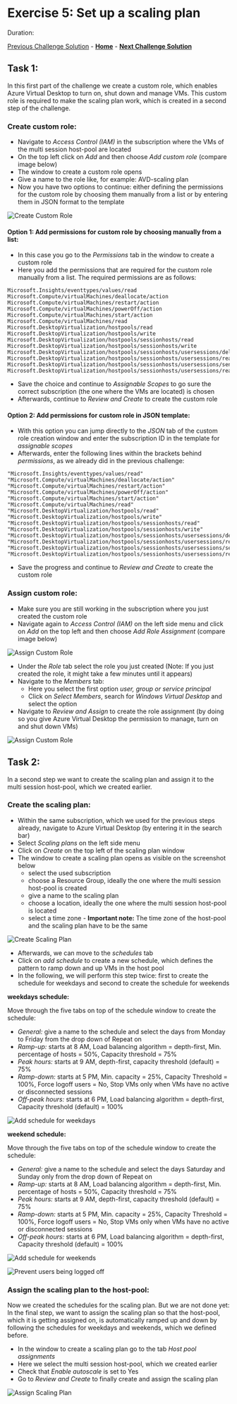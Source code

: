 # Exercise 5: Set up a scaling plan

Duration:


[Previous Challenge Solution](./04-start-VM-on-connect-solution.md) - **[Home](../readme.md)** - **[Next Challenge Solution](06-RDP-properties-solution.md)**

## Task 1:

In this first part of the challenge we create a custom role, which enables Azure Virtual Desktop to turn on, shut down and manage VMs. This custom role is required to make the scaling plan work, which is created in a second step of the challenge. 

### Create custom role:

- Navigate to *Access Control (IAM)* in the subscription where the VMs of the multi session host-pool are located
- On the top left click on *Add* and then choose *Add custom role* (compare image below)
- The window to create a custom role opens
- Give a name to the role like, for example: AVD-scaling plan
- Now you have two options to continue: either defining the permissions for the custom role by choosing them manually from a list or by entering them in JSON format to the template

![Create Custom Role](../Images/04-custom_role_1.png)

#### Option 1: Add permissions for custom role by choosing manually from a list:

-	In this case you go to the *Permissions* tab in the window to create a custom role
-	Here you add the permissions that are required for the custom role manually from a list. The required permissions are as follows:
```
Microsoft.Insights/eventtypes/values/read
Microsoft.Compute/virtualMachines/deallocate/action
Microsoft.Compute/virtualMachines/restart/action
Microsoft.Compute/virtualMachines/powerOff/action
Microsoft.Compute/virtualMachines/start/action
Microsoft.Compute/virtualMachines/read
Microsoft.DesktopVirtualization/hostpools/read
Microsoft.DesktopVirtualization/hostpools/write
Microsoft.DesktopVirtualization/hostpools/sessionhosts/read
Microsoft.DesktopVirtualization/hostpools/sessionhosts/write
Microsoft.DesktopVirtualization/hostpools/sessionhosts/usersessions/delete
Microsoft.DesktopVirtualization/hostpools/sessionhosts/usersessions/read
Microsoft.DesktopVirtualization/hostpools/sessionhosts/usersessions/sendMessage/action
Microsoft.DesktopVirtualization/hostpools/sessionhosts/usersessions/read 
```
-	Save the choice and continue to *Assignable Scopes* to go sure the correct subscription (the one where the VMs are located) is chosen
-	Afterwards, continue to *Review and Create* to create the custom role

#### Option 2: Add permissions for custom role in JSON template:

-	With this option you can jump directly to the *JSON* tab of the custom role creation window and enter the subscription ID in the template for *assignable scopes* 
-	Afterwards, enter the following lines within the brackets behind *permissions*, as we already did in the previous challenge: 
```
"Microsoft.Insights/eventtypes/values/read"
"Microsoft.Compute/virtualMachines/deallocate/action"
"Microsoft.Compute/virtualMachines/restart/action"
"Microsoft.Compute/virtualMachines/powerOff/action"
"Microsoft.Compute/virtualMachines/start/action"
"Microsoft.Compute/virtualMachines/read"
"Microsoft.DesktopVirtualization/hostpools/read"
"Microsoft.DesktopVirtualization/hostpools/write"
"Microsoft.DesktopVirtualization/hostpools/sessionhosts/read"
"Microsoft.DesktopVirtualization/hostpools/sessionhosts/write"
"Microsoft.DesktopVirtualization/hostpools/sessionhosts/usersessions/delete"
"Microsoft.DesktopVirtualization/hostpools/sessionhosts/usersessions/read"
"Microsoft.DesktopVirtualization/hostpools/sessionhosts/usersessions/sendMessage/action"
"Microsoft.DesktopVirtualization/hostpools/sessionhosts/usersessions/read"
```
-	Save the progress and continue to *Review and Create* to create the custom role

### Assign custom role:

- Make sure you are still working in the subscription where you just created the custom role
- Navigate again to *Access Control (IAM)* on the left side menu and click on *Add* on the top left and then choose *Add Role Assignment* (compare image below)

![Assign Custom Role](../Images/04-custom_role_3.png)

- Under the *Role* tab select the role you just created (Note: If you just created the role, it might take a few minutes until it appears)
- Navigate to the *Members* tab:
  - Here you select the first option *user, group or service principal* 
  - Click on *Select Members*, search for *Windows Virtual Desktop* and select the option
- Navigate to *Review and Assign* to create the role assignment (by doing so you give Azure Virtual Desktop the permission to manage, turn on and shut down VMs) 

![Assign Custom Role](../Images/04-custom_role_4.png)
 
## Task 2:

In a second step we want to create the scaling plan and assign it to the multi session host-pool, which we created earlier.

### Create the scaling plan:

- Within the same subscription, which we used for the previous steps already, navigate to Azure Virtual Desktop (by entering it in the search bar)
- Select *Scaling plans* on the left side menu
- Click on *Create* on the top left of the scaling plan window
- The window to create a scaling plan opens as visible on the screenshot below
  - select the used subscription 
  - choose a Resource Group, ideally the one where the multi session host-pool is created 
  - give a name to the scaling plan
  - choose a location, ideally the one where the multi session host-pool is located 
  - select a time zone - **Important note:** The time zone of the host-pool and the scaling plan have to be the same

![Create Scaling Plan](../Images/05-scaling_plan_1.png)

- Afterwards, we can move to the *schedules* tab 
- Click on *add schedule* to create a new schedule, which defines the pattern to ramp down and up VMs in the host pool
- In the following, we will perform this step twice: first to create the schedule for weekdays and second to create the schedule for weekends

**weekdays schedule:**

Move through the five tabs on top of the schedule window to create the schedule: 
- *General:* give a name to the schedule and select the days from Monday to Friday from the drop down of Repeat on
- *Ramp-up:* starts at 8 AM, Load balancing algorithm = depth-first, Min. percentage of hosts = 50%, Capacity threshold = 75%
- *Peak hours:* starts at 9 AM, depth-first, capacity threshold (default) = 75%
- *Ramp-down:* starts at 5 PM, Min. capacity = 25%, Capacity Threshold = 100%, Force logoff users = No, Stop VMs only when VMs have no active or disconnected sessions
- *Off-peak hours:* starts at 6 PM, Load balancing algorithm = depth-first, Capacity threshold (default) = 100%

![Add schedule for weekdays](../Images/05-scaling_plan_2.png)

**weekend schedule:**

Move through the five tabs on top of the schedule window to create the schedule: 
- *General:* give a name to the schedule and select the days Saturday and Sunday only from the drop down of Repeat on
- *Ramp-up:* starts at 8 AM, Load balancing algorithm = depth-first, Min. percentage of hosts = 50%, Capacity threshold = 75%
- *Peak hours:* starts at 9 AM, depth-first, capacity threshold (default) = 75%
- *Ramp-down:* starts at 5 PM, Min. capacity = 25%, Capacity Threshold = 100%, Force logoff users = No, Stop VMs only when VMs have no active or disconnected sessions
- *Off-peak hours:* starts at 6 PM, Load balancing algorithm = depth-first, Capacity threshold (default) = 100%

![Add schedule for weekends](../Images/05-scaling_plan_4.png)

![Prevent users being logged off](../Images/05-scaling_plan_3.png)

### Assign the scaling plan to the host-pool: 

Now we created the schedules for the scaling plan. But we are not done yet: In the final step, we want to assign the scaling plan so that the host-pool, which it is getting assigned on, is automatically ramped up and down by following the schedules for weekdays and weekends, which we defined before.

- In the window to create a scaling plan go to the tab *Host pool assignments* 
- Here we select the multi session host-pool, which we created earlier
- Check that *Enable autoscale* is set to Yes
- Go to *Review and Create* to finally create and assign the scaling plan

![Assign Scaling Plan](../Images/05-scaling_plan_5.png)

